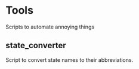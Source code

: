 # Tools
Scripts to automate annoying things

## state_converter
Script to convert state names to their abbreviations.
